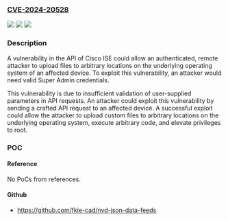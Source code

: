 ### [CVE-2024-20528](https://cve.mitre.org/cgi-bin/cvename.cgi?name=CVE-2024-20528)
![](https://img.shields.io/static/v1?label=Product&message=Cisco%20Identity%20Services%20Engine%20Software&color=blue)
![](https://img.shields.io/static/v1?label=Version&message=%3D%203.1.0%20&color=brighgreen)
![](https://img.shields.io/static/v1?label=Vulnerability&message=Improper%20Limitation%20of%20a%20Pathname%20to%20a%20Restricted%20Directory%20('Path%20Traversal')&color=brighgreen)

### Description

A vulnerability in the API of Cisco ISE could allow an authenticated, remote attacker to upload files to arbitrary locations on the underlying operating system of an affected device. To exploit this vulnerability, an attacker would need valid Super&nbsp;Admin credentials.This vulnerability is due to insufficient validation of user-supplied parameters in API requests. An attacker could exploit this vulnerability by sending a crafted API request to an affected device. A successful exploit could allow the attacker to upload custom files to arbitrary locations on the underlying operating system, execute arbitrary code, and elevate privileges to root.

### POC

#### Reference
No PoCs from references.

#### Github
- https://github.com/fkie-cad/nvd-json-data-feeds

